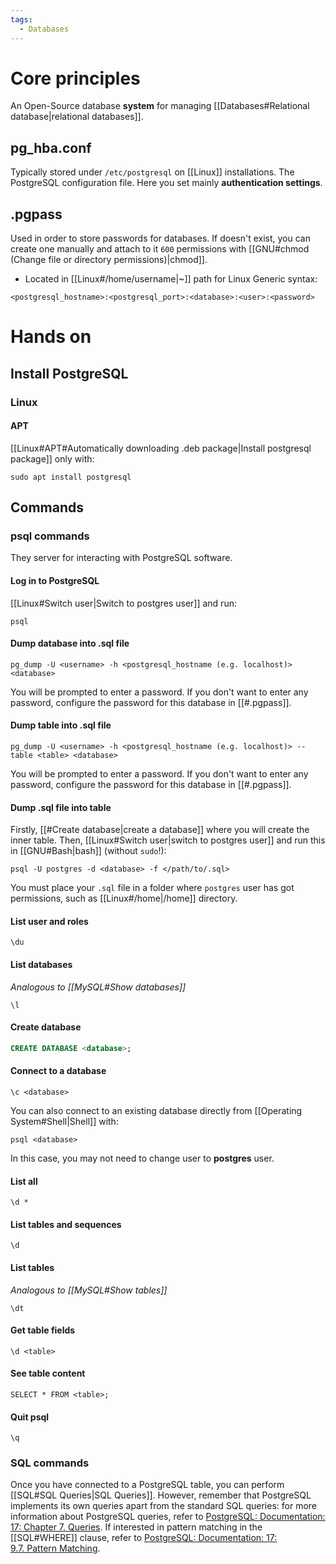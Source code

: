 ```yaml
---
tags:
  - Databases
---
```

# Core principles
An Open-Source database **system** for managing [[Databases#Relational database|relational databases]].
## pg_hba.conf
Typically stored under `/etc/postgresql` on [[Linux]] installations.
The PostgreSQL configuration file. Here you set mainly **authentication settings**.
## .pgpass
Used in order to store passwords for databases. If doesn't exist, you can create one manually and attach to it `600` permissions with [[GNU#chmod (Change file or directory permissions)|chmod]].
- Located in [[Linux#/home/username|~]] path for Linux
Generic syntax:
```
<postgresql_hostname>:<postgresql_port>:<database>:<user>:<password>
```
# Hands on
## Install PostgreSQL
### Linux
#### APT
[[Linux#APT#Automatically downloading .deb package|Install postgresql package]] only with:
```shell
sudo apt install postgresql
```
## Commands

### psql commands
They server for interacting with PostgreSQL software.
#### Log in to PostgreSQL
[[Linux#Switch user|Switch to postgres user]] and run:
```shell
psql
```
#### Dump database into .sql file
```shell
pg_dump -U <username> -h <postgresql_hostname (e.g. localhost)> <database>
```
You will be prompted to enter a password. If you don't want to enter any password, configure the password for this database in [[#.pgpass]].
#### Dump table into .sql file
```shell
pg_dump -U <username> -h <postgresql_hostname (e.g. localhost)> --table <table> <database>
```
You will be prompted to enter a password. If you don't want to enter any password, configure the password for this database in [[#.pgpass]].
#### Dump .sql file into table
Firstly, [[#Create database|create a database]] where you will create the inner table. Then, [[Linux#Switch user|switch to postgres user]] and run this in [[GNU#Bash|bash]] (without `sudo`!):
```shell
psql -U postgres -d <database> -f </path/to/.sql>
```
You must place your `.sql` file in a folder where `postgres` user has got permissions, such as [[Linux#/home|/home]] directory.
#### List user and roles
```postgresql
\du
```
#### List databases
_Analogous to [[MySQL#Show databases]]_
```postgresql
\l
```
#### Create database
```SQL
CREATE DATABASE <database>;
```
#### Connect to a database
```postgresql
\c <database>
```
You can also connect to an existing database directly from [[Operating System#Shell|Shell]] with:
```shell
psql <database>
```
In this case, you may not need to change user to **postgres** user.
#### List all
```postgresql
\d *
```
#### List tables and sequences
```postgresql
\d
```
#### List tables
_Analogous to [[MySQL#Show tables]]_
```postgresql
\dt
```
#### Get table fields
```PostgreSQL
\d <table>
```
#### See table content
```postgresql
SELECT * FROM <table>;
```
#### Quit psql
```postgresql
\q
```
### SQL commands
Once you have connected to a PostgreSQL table, you can perform [[SQL#SQL Queries|SQL Queries]].
However, remember that PostgreSQL implements its own queries apart from the standard SQL queries: for more information about PostgreSQL queries, refer to [PostgreSQL: Documentation: 17: Chapter 7. Queries](https://www.postgresql.org/docs/current/queries.html). If interested in pattern matching in the [[SQL#WHERE]] clause, refer to [PostgreSQL: Documentation: 17: 9.7. Pattern Matching](https://www.postgresql.org/docs/17/functions-matching.html).